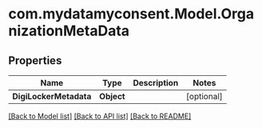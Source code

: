 # com.mydatamyconsent.Model.OrganizationMetaData

## Properties

Name | Type | Description | Notes
------------ | ------------- | ------------- | -------------
**DigiLockerMetadata** | **Object** |  | [optional] 

[[Back to Model list]](../README.md#documentation-for-models) [[Back to API list]](../README.md#documentation-for-api-endpoints) [[Back to README]](../README.md)

